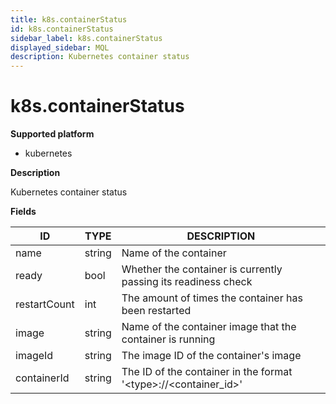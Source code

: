 ```yaml
---
title: k8s.containerStatus
id: k8s.containerStatus
sidebar_label: k8s.containerStatus
displayed_sidebar: MQL
description: Kubernetes container status
---
```


# k8s.containerStatus

**Supported platform**

- kubernetes

**Description**

Kubernetes container status

**Fields**

| ID           | TYPE   | DESCRIPTION                                                         |
| ------------ | ------ | ------------------------------------------------------------------- |
| name         | string | Name of the container                                               |
| ready        | bool   | Whether the container is currently passing its readiness check      |
| restartCount | int    | The amount of times the container has been restarted                |
| image        | string | Name of the container image that the container is running           |
| imageId      | string | The image ID of the container's image                               |
| containerId  | string | The ID of the container in the format '\<type\>://\<container_id\>' |
